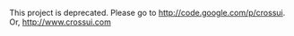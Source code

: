 This project is deprecated. Please go to http://code.google.com/p/crossui. Or, http://www.crossui.com